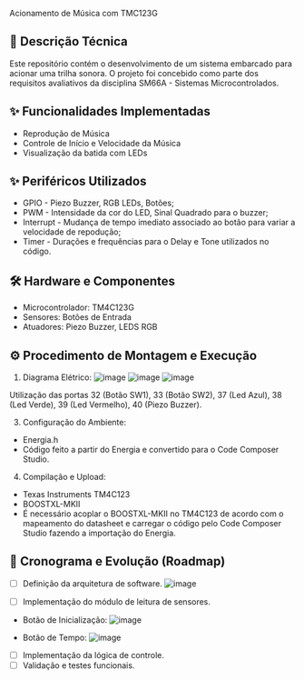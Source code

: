 Acionamento de Música com TMC123G

## 📝 Descrição Técnica

Este repositório contém o desenvolvimento de um sistema embarcado para acionar uma trilha sonora. O projeto foi concebido como parte dos requisitos avaliativos da disciplina SM66A - Sistemas Microcontrolados.

## ✨ Funcionalidades Implementadas 

- Reprodução de Música
- Controle de Início e Velocidade da Música
- Visualização da batida com LEDs

## ✨ Periféricos Utilizados 

- GPIO - Piezo Buzzer, RGB LEDs, Botões;
- PWM - Intensidade da cor do LED, Sinal Quadrado para o buzzer;
- Interrupt - Mudança de tempo imediato associado ao botão para variar a velocidade de repodução;
- Timer - Durações e frequências para o Delay e Tone utilizados no código.


## 🛠️ Hardware e Componentes 

* Microcontrolador: TM4C123G
* Sensores: Botões de Entrada
* Atuadores: Piezo Buzzer, LEDS RGB

## ⚙️ Procedimento de Montagem e Execução

1.  Diagrama Elétrico:
![image](https://github.com/user-attachments/assets/1f1ccb4c-b55b-42ae-9317-8f56d2ffdf68)
![image](https://github.com/user-attachments/assets/c2d2ed0c-4e48-4e10-9885-6a53549f4ce1)
![image](https://github.com/user-attachments/assets/19c587b7-6149-4c4f-a906-a1352f441b36)

Utilização das portas 32 (Botão SW1), 33 (Botão SW2), 37 (Led Azul), 38 (Led Verde), 39 (Led Vermelho), 40 (Piezo Buzzer). 

3.  Configuração do Ambiente: 
 - Energia.h
 - Código feito a partir do Energia e convertido para o Code Composer Studio.

4.  Compilação e Upload:
- Texas Instruments TM4C123
- BOOSTXL-MKII
- É necessário acoplar o BOOSTXL-MKII no TM4C123 de acordo com o mapeamento do datasheet e carregar o código pelo Code Composer Studio fazendo a importação do Energia. 

## 🚀 Cronograma e Evolução (Roadmap)

- [ ] Definição da arquitetura de software.
 ![image](https://github.com/user-attachments/assets/c2d03bdf-6285-45c6-8fc9-9924004ef966)

- [ ] Implementação do módulo de leitura de sensores.
- Botão de Inicialização:
 ![image](https://github.com/user-attachments/assets/88fbce05-b54f-4be9-b7f6-074c2c7f7a8c)

- Botão de Tempo:
 ![image](https://github.com/user-attachments/assets/db7275da-1038-4bc6-afeb-b7eef1018e84)

- [ ] Implementação da lógica de controle.
- [ ] Validação e testes funcionais.
